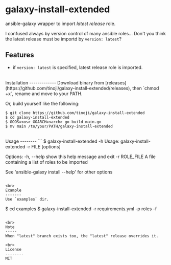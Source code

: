 galaxy-install-extended
========================
ansible-galaxy wrapper to import *latest release* role.

I confused always by version control of many ansible roles... Don't you think the latest release must be importd by `version: latest`?


Features
---------
- if `version: latest` is specified, latest release role is imported.


<br>
Installation
-------------
Download binary from [releases](https://github.com/tinoji/galaxy-install-extended/releases), then `chmod +x`, rename and move to your PATH.

Or, build yourself like the following:
```
$ git clone https://github.com/tinoji/galaxy-install-extended
$ cd galaxy-install-extended
$ GOOS=<os> GOARCH=<arch> go build main.go
$ mv main /to/your/PATH/galaxy-install-extended
```

<br>
Usage
--------
```
$ galaxy-install-extended -h
Usage: galaxy-install-extended -r FILE [options]

Options:
  -h, --help      show this help message and exit
  -r ROLE_FILE    A file containing a list of roles to be imported

  See 'ansible-galaxy install --help' for other options
```

<br>
Example
-------
Use `examples` dir.

```
$ cd examples
$ galaxy-install-extended -r requirements.yml -p roles -f
```

<br>
Note
-----
When "latest" branch exists too, the "latest" release overrides it.

<br>
License
--------
MIT
